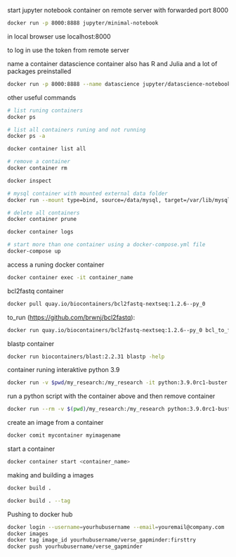 start jupyter notebook container on remote server with forwarded port 8000
```bash
docker run -p 8000:8888 jupyter/minimal-notebook
```

in local browser use
localhost:8000

to log in use the token from remote server

name a container
datascience container also has R and Julia and a lot of packages preinstalled
```bash
docker run -p 8000:8888 --name datascience jupyter/datascience-notebook
```

other useful commands
```bash
# list runing containers
docker ps

# list all containers runing and not running
docker ps -a

docker container list all

# remove a container
docker container rm 

docker inspect

# mysql container with mounted external data folder
docker run --mount type=bind, source=/data/mysql, target=/var/lib/mysql mysql

# delete all containers
docker container prune

docker container logs

# start more than one container using a docker-compose.yml file
docker-compose up
```

access a runing docker container
```bash
docker container exec -it container_name
```

bcl2fastq container
```bash
docker pull quay.io/biocontainers/bcl2fastq-nextseq:1.2.6--py_0
```

to_run (https://github.com/brwnj/bcl2fastq):
```bash
docker run quay.io/biocontainers/bcl2fastq-nextseq:1.2.6--py_0 bcl_to_fastq -h
```

blastp container
```bash
docker run biocontainers/blast:2.2.31 blastp -help
```

container runing interaktive python 3.9
```bash
docker run -v $pwd/my_research:/my_research -it python:3.9.0rc1-buster
```

run a python script with the container above and then remove container
```bash
docker run --rm -v $(pwd)/my_research:/my_research python:3.9.0rc1-buster python /my_research/new_python_example.py
```

create an image from a container
```bash
docker comit mycontainer myimagename
```

start a container
```bash
docker container start <container_name>
```

making and building a images
```bash
docker build . 

docker build . --tag
```

Pushing to docker hub
```bash
docker login --username=yourhubusername --email=youremail@company.com
docker images
docker tag image_id yourhubusername/verse_gapminder:firsttry
docker push yourhubusername/verse_gapminder
```



